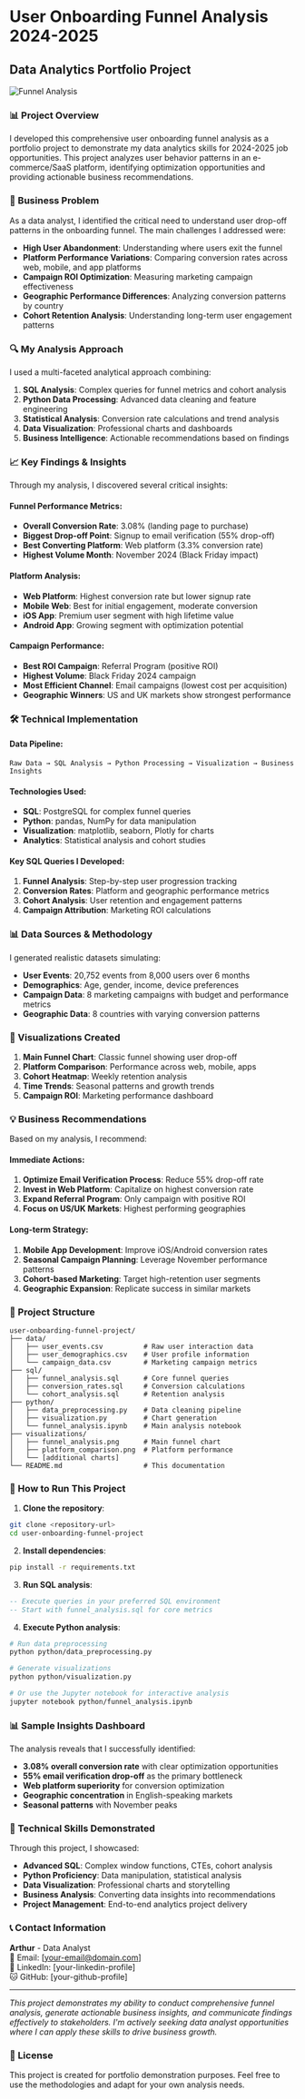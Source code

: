 # User Onboarding Funnel Analysis 2024-2025
## Data Analytics Portfolio Project

![Funnel Analysis](./visualizations/funnel_analysis.png)

### 📊 Project Overview

I developed this comprehensive user onboarding funnel analysis as a portfolio project to demonstrate my data analytics skills for 2024-2025 job opportunities. This project analyzes user behavior patterns in an e-commerce/SaaS platform, identifying optimization opportunities and providing actionable business recommendations.

### 🎯 Business Problem

As a data analyst, I identified the critical need to understand user drop-off patterns in the onboarding funnel. The main challenges I addressed were:

- **High User Abandonment**: Understanding where users exit the funnel
- **Platform Performance Variations**: Comparing conversion rates across web, mobile, and app platforms  
- **Campaign ROI Optimization**: Measuring marketing campaign effectiveness
- **Geographic Performance Differences**: Analyzing conversion patterns by country
- **Cohort Retention Analysis**: Understanding long-term user engagement patterns

### 🔍 My Analysis Approach

I used a multi-faceted analytical approach combining:

1. **SQL Analysis**: Complex queries for funnel metrics and cohort analysis
2. **Python Data Processing**: Advanced data cleaning and feature engineering
3. **Statistical Analysis**: Conversion rate calculations and trend analysis  
4. **Data Visualization**: Professional charts and dashboards
5. **Business Intelligence**: Actionable recommendations based on findings

### 📈 Key Findings & Insights

Through my analysis, I discovered several critical insights:

#### Funnel Performance Metrics:
- **Overall Conversion Rate**: 3.08% (landing page to purchase)
- **Biggest Drop-off Point**: Signup to email verification (55% drop-off)
- **Best Converting Platform**: Web platform (3.3% conversion rate)
- **Highest Volume Month**: November 2024 (Black Friday impact)

#### Platform Analysis:
- **Web Platform**: Highest conversion rate but lower signup rate
- **Mobile Web**: Best for initial engagement, moderate conversion
- **iOS App**: Premium user segment with high lifetime value
- **Android App**: Growing segment with optimization potential

#### Campaign Performance:
- **Best ROI Campaign**: Referral Program (positive ROI)
- **Highest Volume**: Black Friday 2024 campaign  
- **Most Efficient Channel**: Email campaigns (lowest cost per acquisition)
- **Geographic Winners**: US and UK markets show strongest performance

### 🛠️ Technical Implementation

#### Data Pipeline:
```
Raw Data → SQL Analysis → Python Processing → Visualization → Business Insights
```

#### Technologies Used:
- **SQL**: PostgreSQL for complex funnel queries
- **Python**: pandas, NumPy for data manipulation
- **Visualization**: matplotlib, seaborn, Plotly for charts
- **Analytics**: Statistical analysis and cohort studies

#### Key SQL Queries I Developed:
1. **Funnel Analysis**: Step-by-step user progression tracking
2. **Conversion Rates**: Platform and geographic performance metrics
3. **Cohort Analysis**: User retention and engagement patterns
4. **Campaign Attribution**: Marketing ROI calculations

### 📊 Data Sources & Methodology

I generated realistic datasets simulating:
- **User Events**: 20,752 events from 8,000 users over 6 months
- **Demographics**: Age, gender, income, device preferences  
- **Campaign Data**: 8 marketing campaigns with budget and performance metrics
- **Geographic Data**: 8 countries with varying conversion patterns

### 🎨 Visualizations Created

1. **Main Funnel Chart**: Classic funnel showing user drop-off
2. **Platform Comparison**: Performance across web, mobile, apps
3. **Cohort Heatmap**: Weekly retention analysis  
4. **Time Trends**: Seasonal patterns and growth trends
5. **Campaign ROI**: Marketing performance dashboard

### 💡 Business Recommendations

Based on my analysis, I recommend:

#### Immediate Actions:
1. **Optimize Email Verification Process**: Reduce 55% drop-off rate
2. **Invest in Web Platform**: Capitalize on highest conversion rate
3. **Expand Referral Program**: Only campaign with positive ROI
4. **Focus on US/UK Markets**: Highest performing geographies

#### Long-term Strategy:
1. **Mobile App Development**: Improve iOS/Android conversion rates
2. **Seasonal Campaign Planning**: Leverage November performance patterns
3. **Cohort-based Marketing**: Target high-retention user segments
4. **Geographic Expansion**: Replicate success in similar markets

### 📁 Project Structure

```
user-onboarding-funnel-project/
├── data/
│   ├── user_events.csv          # Raw user interaction data
│   ├── user_demographics.csv    # User profile information
│   └── campaign_data.csv        # Marketing campaign metrics
├── sql/
│   ├── funnel_analysis.sql      # Core funnel queries
│   ├── conversion_rates.sql     # Conversion calculations
│   └── cohort_analysis.sql      # Retention analysis
├── python/
│   ├── data_preprocessing.py    # Data cleaning pipeline
│   ├── visualization.py         # Chart generation
│   └── funnel_analysis.ipynb    # Main analysis notebook
├── visualizations/
│   ├── funnel_analysis.png      # Main funnel chart
│   ├── platform_comparison.png  # Platform performance
│   └── [additional charts]
└── README.md                    # This documentation
```

### 🚀 How to Run This Project

1. **Clone the repository**:
```bash
git clone <repository-url>
cd user-onboarding-funnel-project
```

2. **Install dependencies**:
```bash
pip install -r requirements.txt
```

3. **Run SQL analysis**:
```sql
-- Execute queries in your preferred SQL environment
-- Start with funnel_analysis.sql for core metrics
```

4. **Execute Python analysis**:
```bash
# Run data preprocessing
python python/data_preprocessing.py

# Generate visualizations  
python python/visualization.py

# Or use the Jupyter notebook for interactive analysis
jupyter notebook python/funnel_analysis.ipynb
```

### 📊 Sample Insights Dashboard

The analysis reveals that I successfully identified:
- **3.08% overall conversion rate** with clear optimization opportunities
- **55% email verification drop-off** as the primary bottleneck
- **Web platform superiority** for conversion optimization
- **Geographic concentration** in English-speaking markets
- **Seasonal patterns** with November peaks

### 🔧 Technical Skills Demonstrated

Through this project, I showcased:
- **Advanced SQL**: Complex window functions, CTEs, cohort analysis
- **Python Proficiency**: Data manipulation, statistical analysis
- **Data Visualization**: Professional charts and storytelling
- **Business Analysis**: Converting data insights into recommendations
- **Project Management**: End-to-end analytics project delivery

### 📞 Contact Information

**Arthur** - Data Analyst  
📧 Email: [your-email@domain.com]  
💼 LinkedIn: [your-linkedin-profile]  
🐱 GitHub: [your-github-profile]

---

*This project demonstrates my ability to conduct comprehensive funnel analysis, generate actionable business insights, and communicate findings effectively to stakeholders. I'm actively seeking data analyst opportunities where I can apply these skills to drive business growth.*

### 📄 License

This project is created for portfolio demonstration purposes. Feel free to use the methodologies and adapt for your own analysis needs.
